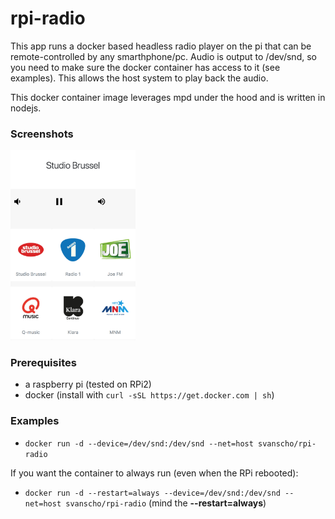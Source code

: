 # rpi-radio
This app runs a docker based headless radio player on the pi that can be remote-controlled by any smarthphone/pc. Audio is output to /dev/snd, so you need to make sure the docker container has access to it (see examples). This allows the host system to play back the audio.

This docker container image leverages mpd under the hood and is written in nodejs.

### Screenshots
<img src="screenshot.png" width="200">

### Prerequisites
- a raspberry pi (tested on RPi2)
- docker (install with `curl -sSL https://get.docker.com | sh`)
### Examples
- `docker run -d --device=/dev/snd:/dev/snd --net=host svanscho/rpi-radio`

If you want the container to always run (even when the RPi rebooted):
- `docker run -d --restart=always --device=/dev/snd:/dev/snd --net=host svanscho/rpi-radio` (mind the **--restart=always**)